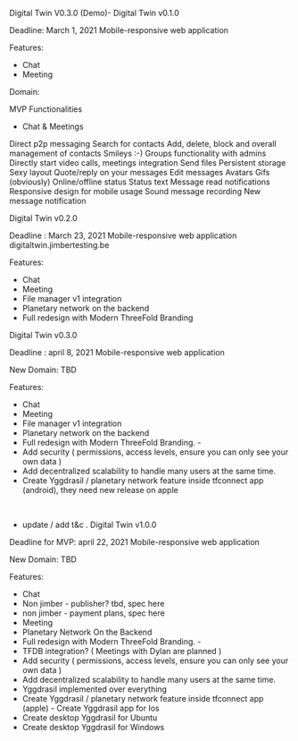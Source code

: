 Digital Twin V0.3.0 (Demo)- Digital Twin v0.1.0

Deadline: March 1, 2021
Mobile-responsive web application

Features:
- Chat
- Meeting

Domain:

MVP Functionalities
- Chat & Meetings

Direct p2p messaging
Search for contacts
Add, delete, block and overall management of contacts
Smileys :-)
Groups functionality with admins
Directly start video calls, meetings integration
Send files
Persistent storage
Sexy layout
Quote/reply on your messages
Edit messages
Avatars
Gifs (obviously)
Online/offline status
Status text
Message read notifications
Responsive design for mobile usage
Sound message recording
New message notification


Digital Twin v0.2.0

Deadline : March 23, 2021
Mobile-responsive web application
digitaltwin.jimbertesting.be


Features:
- Chat
- Meeting
- File manager v1 integration
- Planetary network on the backend
- Full redesign with Modern ThreeFold Branding


Digital Twin v0.3.0

Deadline : april 8, 2021
Mobile-responsive web application

New Domain: TBD

Features:
- Chat
- Meeting
- File manager v1 integration
- Planetary network on the backend
- Full redesign with Modern ThreeFold Branding. - 
- Add security ( permissions, access levels, ensure you can only see your own data )
- Add decentralized scalability to handle many users at the same time.
- Create Yggdrasil / planetary network feature inside tfconnect app (android), they need new release on apple


















​​​​​​​
- update / add t&c .
Digital Twin v1.0.0

Deadline for MVP: april 22, 2021
Mobile-responsive web application

New Domain: TBD

Features:
- Chat
- Non jimber - publisher? tbd, spec here
- non jimber - payment plans, spec here
- Meeting
- Planetary Network On the Backend
- Full redesign with Modern ThreeFold Branding. - 
- TFDB integration? ( Meetings with Dylan are planned )
- Add security ( permissions, access levels, ensure you can only see your own data )
- Add decentralized scalability to handle many users at the same time.
- Yggdrasil implemented over everything
- Create Yggdrasil / planetary network feature inside tfconnect app (apple)
- Create Yggdrasil app for Ios
- Create desktop Yggdrasil for Ubuntu
- Create desktop Yggdrasil for Windows







